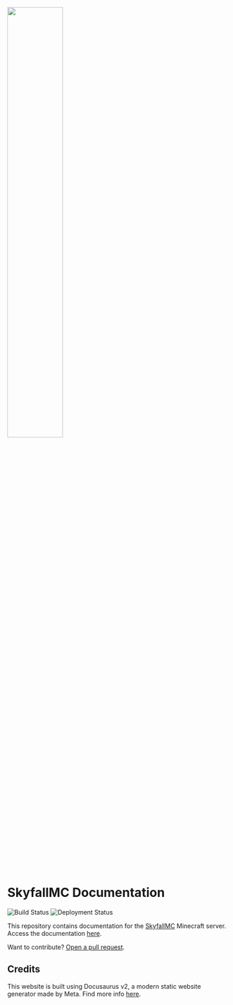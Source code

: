 <img src=https://play.skyfallmc.ga/assets/logoclear.png width=50%></img>
# SkyfallMC Documentation 
![Build Status](https://img.shields.io/github/workflow/status/merge1973/skyfallmc-docs/gh-pages/main?logo=github&style=for-the-badge) ![Deployment Status](https://img.shields.io/github/deployments/merge1973/skyfallmc-docs/github-pages?label=deployment&logo=github&style=for-the-badge)

This repository contains documentation for the [SkyfallMC](https://play.skyfallmc.ga/) Minecraft server. Access the documentation [here](https://docs.skyfallmc.ga/).

Want to contribute? [Open a pull request](https://github.com/merge1973/skyfallmc-docs/pulls).

## Credits
This website is built using Docusaurus v2, a modern static website generator made by Meta. Find more info [here](https://docusaurus.io/).
